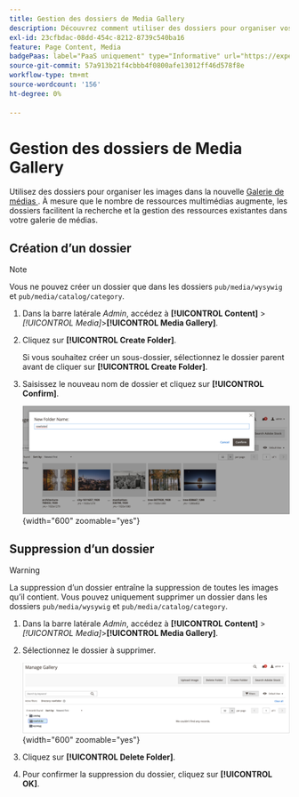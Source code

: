 ```yaml
---
title: Gestion des dossiers de Media Gallery
description: Découvrez comment utiliser des dossiers pour organiser vos ressources multimédias.
exl-id: 23cfbdac-08dd-454c-8212-8739c540ba16
feature: Page Content, Media
badgePaas: label="PaaS uniquement" type="Informative" url="https://experienceleague.adobe.com/fr/docs/commerce/user-guides/product-solutions" tooltip="S’applique uniquement aux projets Adobe Commerce on Cloud (infrastructure PaaS gérée par Adobe) et aux projets On-premise."
source-git-commit: 57a913b21f4cbbb4f0800afe13012ff46d578f8e
workflow-type: tm+mt
source-wordcount: '156'
ht-degree: 0%

---
```


# Gestion des dossiers de Media Gallery

Utilisez des dossiers pour organiser les images dans la nouvelle [ Galerie de médias ](media-gallery.md). À mesure que le nombre de ressources multimédias augmente, les dossiers facilitent la recherche et la gestion des ressources existantes dans votre galerie de médias.

## Création d’un dossier

>[!NOTE]
>
>Vous ne pouvez créer un dossier que dans les dossiers `pub/media/wysywig` et `pub/media/catalog/category`.

1. Dans la barre latérale _Admin_, accédez à **[!UICONTROL Content]** > _[!UICONTROL Media]_>**[!UICONTROL Media Gallery]**.

1. Cliquez sur **[!UICONTROL Create Folder]**.

   Si vous souhaitez créer un sous-dossier, sélectionnez le dossier parent avant de cliquer sur **[!UICONTROL Create Folder]**.

1. Saisissez le nouveau nom de dossier et cliquez sur **[!UICONTROL Confirm]**.

   ![Nouveau nom de dossier](./assets/media-gallery-folder-name.png){width="600" zoomable="yes"}

## Suppression d’un dossier

>[!WARNING]
>
>La suppression d’un dossier entraîne la suppression de toutes les images qu’il contient. Vous pouvez uniquement supprimer un dossier dans les dossiers `pub/media/wysywig` et `pub/media/catalog/category`.

1. Dans la barre latérale _Admin_, accédez à **[!UICONTROL Content]** > _[!UICONTROL Media]_>**[!UICONTROL Media Gallery]**.

1. Sélectionnez le dossier à supprimer.

   ![Sélectionner un dossier](./assets/media-gallery-selected-folder.png){width="600" zoomable="yes"}

1. Cliquez sur **[!UICONTROL Delete Folder]**.

1. Pour confirmer la suppression du dossier, cliquez sur **[!UICONTROL OK]**.

